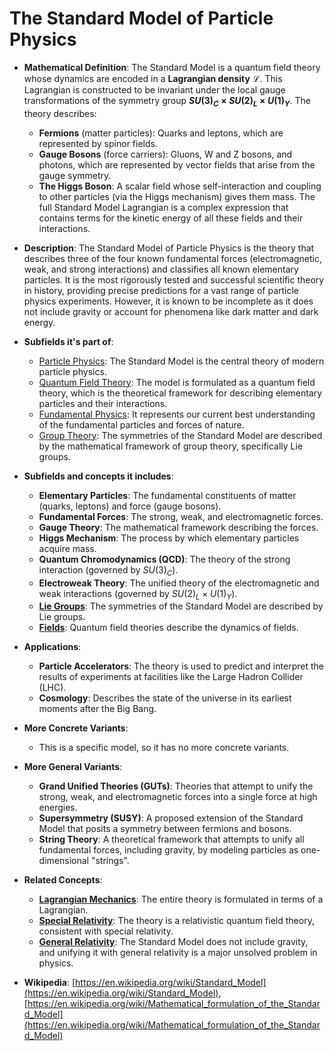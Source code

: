 # The Standard Model of Particle Physics

- **Mathematical Definition**: The Standard Model is a quantum field theory whose dynamics are encoded in a **Lagrangian density** $\mathcal{L}$. This Lagrangian is constructed to be invariant under the local gauge transformations of the symmetry group **$SU(3)_C \times SU(2)_L \times U(1)_Y$**. The theory describes:
    - **Fermions** (matter particles): Quarks and leptons, which are represented by spinor fields.
    - **Gauge Bosons** (force carriers): Gluons, W and Z bosons, and photons, which are represented by vector fields that arise from the gauge symmetry.
    - **The Higgs Boson**: A scalar field whose self-interaction and coupling to other particles (via the Higgs mechanism) gives them mass.
The full Standard Model Lagrangian is a complex expression that contains terms for the kinetic energy of all these fields and their interactions.

- **Description**: The Standard Model of Particle Physics is the theory that describes three of the four known fundamental forces (electromagnetic, weak, and strong interactions) and classifies all known elementary particles. It is the most rigorously tested and successful scientific theory in history, providing precise predictions for a vast range of particle physics experiments. However, it is known to be incomplete as it does not include gravity or account for phenomena like dark matter and dark energy.

- **Subfields it's part of**:
    - [Particle Physics](https://en.wikipedia.org/wiki/Particle_physics): The Standard Model is the central theory of modern particle physics.
    - [Quantum Field Theory](https://en.wikipedia.org/wiki/Quantum_field_theory): The model is formulated as a quantum field theory, which is the theoretical framework for describing elementary particles and their interactions.
    - [Fundamental Physics](https://en.wikipedia.org/wiki/Fundamental_physics): It represents our current best understanding of the fundamental particles and forces of nature.
    - [Group Theory](https://en.wikipedia.org/wiki/Group_theory): The symmetries of the Standard Model are described by the mathematical framework of group theory, specifically Lie groups.

- **Subfields and concepts it includes**:
    - **Elementary Particles**: The fundamental constituents of matter (quarks, leptons) and force (gauge bosons).
    - **Fundamental Forces**: The strong, weak, and electromagnetic forces.
    - **Gauge Theory**: The mathematical framework describing the forces.
    - **Higgs Mechanism**: The process by which elementary particles acquire mass.
    - **Quantum Chromodynamics (QCD)**: The theory of the strong interaction (governed by $SU(3)_C$).
    - **Electroweak Theory**: The unified theory of the electromagnetic and weak interactions (governed by $SU(2)_L \times U(1)_Y$).
    - **[Lie Groups](../../../pure_mathematics/algebra/group.md)**: The symmetries of the Standard Model are described by Lie groups.
    - **[Fields](../../../pure_mathematics/algebra/field.md)**: Quantum field theories describe the dynamics of fields.

- **Applications**:
    - **Particle Accelerators**: The theory is used to predict and interpret the results of experiments at facilities like the Large Hadron Collider (LHC).
    - **Cosmology**: Describes the state of the universe in its earliest moments after the Big Bang.

- **More Concrete Variants**:
    - This is a specific model, so it has no more concrete variants.

- **More General Variants**:
    - **Grand Unified Theories (GUTs)**: Theories that attempt to unify the strong, weak, and electromagnetic forces into a single force at high energies.
    - **Supersymmetry (SUSY)**: A proposed extension of the Standard Model that posits a symmetry between fermions and bosons.
    - **String Theory**: A theoretical framework that attempts to unify all fundamental forces, including gravity, by modeling particles as one-dimensional "strings".

- **Related Concepts**:
    - **[Lagrangian Mechanics](../analytical_mechanics/lagrangian_mechanics.md)**: The entire theory is formulated in terms of a Lagrangian.
    - **[Special Relativity](../special_relativity/special_relativity.md)**: The theory is a relativistic quantum field theory, consistent with special relativity.
    - **[General Relativity](../general_relativity/einstein_field_equations.md)**: The Standard Model does not include gravity, and unifying it with general relativity is a major unsolved problem in physics.

- **Wikipedia**: [https://en.wikipedia.org/wiki/Standard_Model](https://en.wikipedia.org/wiki/Standard_Model), [https://en.wikipedia.org/wiki/Mathematical_formulation_of_the_Standard_Model](https://en.wikipedia.org/wiki/Mathematical_formulation_of_the_Standard_Model)
